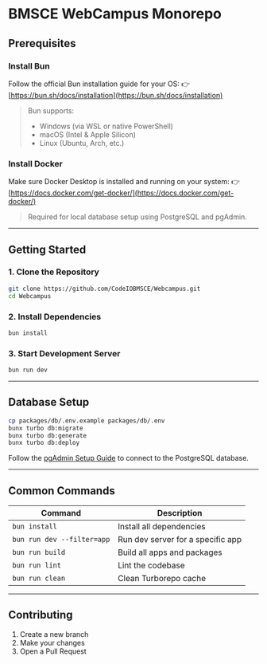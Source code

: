 # BMSCE WebCampus Monorepo

## Prerequisites

### Install Bun

Follow the official Bun installation guide for your OS:
👉 [https://bun.sh/docs/installation](https://bun.sh/docs/installation)

> Bun supports:
>
> * Windows (via WSL or native PowerShell)
> * macOS (Intel & Apple Silicon)
> * Linux (Ubuntu, Arch, etc.)

### Install Docker

Make sure Docker Desktop is installed and running on your system:
👉 [https://docs.docker.com/get-docker/](https://docs.docker.com/get-docker/)

> Required for local database setup using PostgreSQL and pgAdmin.

---

## Getting Started

### 1. Clone the Repository

```bash
git clone https://github.com/CodeIOBMSCE/Webcampus.git
cd Webcampus
```

### 2. Install Dependencies

```bash
bun install
```

### 3. Start Development Server

```bash
bun run dev
```

---

## Database Setup

```bash
cp packages/db/.env.example packages/db/.env
bunx turbo db:migrate
bunx turbo db:generate
bunx turbo db:deploy
```

Follow the [pgAdmin Setup Guide](./pgadmin.md) to connect to the PostgreSQL database.

---

## Common Commands

| Command                    | Description                       |
| -------------------------- | --------------------------------- |
| `bun install`              | Install all dependencies          |
| `bun run dev --filter=app` | Run dev server for a specific app |
| `bun run build`            | Build all apps and packages       |
| `bun run lint`             | Lint the codebase                 |
| `bun run clean`            | Clean Turborepo cache             |

---

## Contributing

1. Create a new branch
2. Make your changes
3. Open a Pull Request
